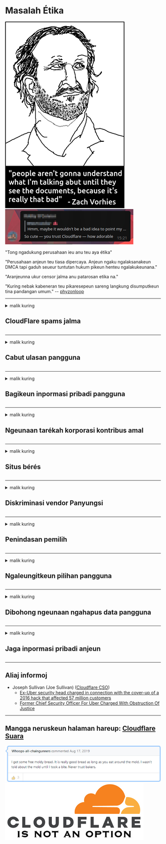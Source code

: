 # Masalah Étika

![](../image/itsreallythatbad.jpg)
![](../image/telegram/c81238387627b4bfd3dcd60f56d41626.jpg)

"Tong ngadukung perusahaan ieu anu teu aya étika"

"Perusahaan anjeun teu tiasa dipercaya. Anjeun ngaku ngalaksanakeun DMCA tapi gaduh seueur tuntutan hukum pikeun henteu ngalakukeunana."

"Aranjeunna ukur censor jalma anu patarosan etika na."

"Kuring nebak kabeneran teu pikaresepeun sareng langkung disumputkeun tina pandangan umum."  -- [phyzonloop](https://twitter.com/phyzonloop)


---


<details>
<summary>malik kuring

## CloudFlare spams jalma
</summary>


Cloudflare ngirim email spam ka pamaké non-Cloudflare.

- Ngan ukur ngirim email ka palanggan anu parantos milih
- Nalika pangguna nyebatkeun "eureun", teras lirén ngirim email

Éta basajan. Tapi Cloudflare henteu paduli.
Cloudflare nyatakeun ngagunakeun jasa na tiasa ngeureunkeun sadaya spammers atanapi panyerang.
Kumaha cara urang ngeureunkeun Cloudflare tanpa ngaktipkeun Cloudflare?


| 🖼 | 🖼 |
| --- | --- |
| ![](../image/cfspam01.jpg) | ![](../image/cfspam03.jpg) |
| ![](../image/cfspam02.jpg) | ![](../image/cfspambrittany.jpg)<br>![](../image/cfspamtwtr.jpg) |

</details>

---

<details>
<summary>malik kuring

## Cabut ulasan pangguna
</summary>


Ulasan parah Cloudflare négatip.
Upami anjeun ngirim tulisan anti-Cloudflare di Twitter, anjeun ngagaduhan kasempetan nampi balesan ti karyawan Cloudflare kalayan pesen "Henteu, éta sanés".
Upami anjeun pasang ulasan négatip dina situs naon waé, aranjeunna bakal nyobian éta.


| 🖼 | 🖼 |
| --- | --- |
| ![](../image/cfcenrev_01.jpg)<br>![](../image/cfcenrev_02.jpg) | ![](../image/cfcenrev_03.jpg) |

</details>

---

<details>
<summary>malik kuring

## Bagikeun inpormasi pribadi pangguna
</summary>


Cloudflare ngagaduhan masalah pelecehan masif.
Cloudflare ngabagikeun inpormasi pribadi jalma anu ngawadul ngeunaan situs anu tuan rumah.
Aranjeunna kadang-kadang naros anjeun nyayogikeun ID leres anjeun.
Upami anjeun henteu kéngingkeun diganggu, nyerang, digeret atanapi dibunuh, anjeun langkung saé ngajauhan situs web Cloudflared.


| 🖼 | 🖼 |
| --- | --- |
| ![](../image/cfdox_what.jpg) | ![](../image/cfdox_swat.jpg) |
| ![](../image/cfdox_kill.jpg) | ![](../image/cfdox_threat.jpg) |
| ![](../image/cfdox_dox.jpg) | ![](../image/cfdox_ex1.jpg)<br>![](../image/cfdox_ex2.jpg) |

</details>

---

<details>
<summary>malik kuring

## Ngeunaan tarékah korporasi kontribus amal
</summary>


CloudFlare naroskeun sumbangan amal.
Éta rada matak kéngingkeun yén perusahaan Amérika badé nyuhunkeun amal salian organisasi anu henteu gaduh kauntungan anu hadé.
Upami anjeun resep ngahalangan jalma atanapi miceun waktos jalma sanés, anjeun panginten badé mesen sababaraha pizza kanggo karyawan Cloudflare.


![](../image/cfdonate.jpg)

</details>

---

<details>
<summary>malik kuring

## Situs bérés
</summary>


Naon anu anjeun bakal laksanakeun upami situs anjeun turun?
Aya laporan yén Cloudflare ngahapus konfigurasi pangguna atanapi layanan lirén tanpa peringatan, cicingeun.
Kami nyarankeun anjeun panyadia anu langkung saé.

![](../image/cftmnt.jpg)

</details>

---

<details>
<summary>malik kuring

## Diskriminasi vendor Panyungsi
</summary>


CloudFlare masihan perawatan langkung milih kanggo anu ngagunakeun Firefox bari masihan perawatan anu musuhan ka pangguna anu sanés-Tor-Browser langkung-langkung Tor.
Pamaké Tor anu leres-leres nolak pikeun ngaéksekusi javascript henteu gratis ogé nampi perlakuan anu dimusuhan.
Kasaruaan aksés ieu mangrupikeun panyiksa nétralitas jaringan sareng nyiksa kakuatan.

![](../image/browdifftbcx.gif)

- Kénca: Tor Browser, Bener: Chrome. Alamat IP anu sami.

![](../image/browserdiff.jpg)

- Kénca: Tor Browser Javascript Disable, Cookie Enased
- Katuhu: Diaktipkeun Javascript Chrome, Cookie Pareum

![](../image/cfsiryoublocked.jpg)

- QuteBrowser (browser minor) tanpa Tor (Clearnet IP)

| ***Panyungsi*** | ***Aksés perawatan*** |
| --- | --- |
| Tor Browser (Diaktipkeun Javascript) | aksés diijinkeun |
| Firefox (Diaktipkeun Javascript) | aksés ngaco |
| Chromium (Diaktipkeun Javascript) | aksés ngaco |
| Chromium or Firefox (Javascript ditumpurkeun) | aksés ditolak |
| Chromium or Firefox (Cookie ditumpurkeun) | aksés ditolak |
| QuteBrowser | aksés ditolak |
| lynx | aksés ditolak |
| w3m | aksés ditolak |
| wget | aksés ditolak |


Naha henteu nganggo tombol Audio pikeun ngajawab tantangan gampang?

Sumuhun, aya tombol audio, tapi biasana henteu langkung ti tugas Tor.
Anjeun bakal nampi pesen ieu nalika anjeun klik:

```
Cobian deui engké
Komputer atanapi jaringan anjeun tiasa ngirim patarosan otomatis.
Pikeun ngajaga pangguna kami, urang moal tiasa ngolah pamundut anjeun ayeuna.
Pikeun langkung rinci kunjungan halaman pitulung kami
```

</details>

---

<details>
<summary>malik kuring

## Penindasan pemilih
</summary>


Pamilih di nagara AS ngadaptar ngadaptarkeun pamustunganana ngalangkungan halaman wéb sekretaris nagara dina kaayaan tempatna.
Kantor sekretaris nagara anu dikuasai Republik kalibet dina penindasan pemilih ku ngajantenkeun situs wéb sekretaris nagari liwat Cloudflare.
Perawatan mumusuhan Cloudflare para pangguna Tor, posisi MITM salaku pusat pangawasan global anu terpusat, sareng peran anu ngarugikeun sacara umum nyiptakeun calon pamilih anu énggal ngadaptar.
Liberal khususna condong nangkep privasi.
Bentuk pendaptaran pamilih ngumpulkeun inpormasi sénsitip ngeunaan condong politik voter sacara, alamat fisik pribadi, nomer kaamanan sosial, sareng tanggal lahir.
Kaseueuran nagara ngan ukur make sawaréh inpormasi éta sacara umum, tapi Cloudflare ningali sadaya inpormasi éta nalika aya batur ngadaptar.

Catetan yén pendaptaran kertas henteu ngaganggu Cloudflare sabab sekretaris karyawan asup data data kaayaan kamungkinan bakal nganggo situs web Cloudflare pikeun nulis data.

| 🖼 | 🖼 |
| --- | --- |
| ![](../image/cfvotm_01.jpg) | ![](../image/cfvotm_02.jpg) |

- Change.org mangrupikeun halaman wéb anu kasohor pikeun ngumpul sora sareng nyandak tindakan.
“masarakat dimana-mana anu ngamimitian kampanye, nguatkeun pendukung, sareng gawé bareng produsén kaputusan pikeun ngajalankeun solusi.”
Hanjakalna, seueur jalma henteu tiasa ningalikeun change.org sakaligus kusabab saringan agrésif Cloudflare.
Éta dipeungpeuk tina ngalebetkeun petisi, sahingga ngaluarkeun aranjeunna tina prosés demokratis.
Nganggo platform non-Cloudflared séjén sapertos OpenPetition ngabantuan ngarobih masalah.

| 🖼 | 🖼 |
| --- | --- |
| ![](../image/changeorgasn.jpg) | ![](../image/changeorgtor.jpg) |

- Cloudflare's "Athenian Project" nawiskeun perlindungan tingkat perusahaan bebas pikeun situs web pamilihan umum sareng lokal.
Saur aranjeunna "konstituénna tiasa ngaksés inpormasi pamilihan sareng pendaptaran pamilih" tapi ieu bohong kusabab seueur jalma ngan saukur henteu tiasa ngotéktak dina situs sanés.

</details>

---

<details>
<summary>malik kuring

## Ngaleungitkeun pilihan pangguna
</summary>


Upami anjeun milih-milih hiji hal, anjeun ngarepkeun yén anjeun nampi email henteu tentang éta.
Cloudflare teu malire leuwih sering milih pangguna sareng ngabagi data sareng perusahaan pihak katilu tanpa idin ti nasabah.
Upami anjeun nganggo rencana bébasna, aranjeunna kadang-kadang ngirim email ka anjeun anu mésér mésér langganan bulanan.

![](../image/cfviopl_tp.jpg)

</details>

---

<details>
<summary>malik kuring

## Dibohong ngeunaan ngahapus data pangguna
</summary>


Numutkeun kana blog palanggan ex-cloudflare ieu, Cloudflare ngabohong ngeunaan ngahapus akun.
Ayeuna, seueur perusahaan anu nyimpen data anjeun saatos anjeun tutup atanapi ngahapus akun anjeun.
Kaseueuran perusahaan anu saé nyebutkeun kana éta kabijakan privasi.
Cloudflare? Teu.

```
2019-08-05 CloudFlare ngintunkeun konfirmasi ka kuring ngaleungitkeun akun kuring.
2019-10-02 Kuring nampi email ti CloudFlare "kusabab kuring palanggan"
```

Cloudflare henteu terang ngeunaan kecap "piceun".
Upami éta parantos dipiceun, naha kunaon palanggan ieu ngagaduhan email?
Anjeunna ogé nyebatkeun yén kabijakan privasi Cloudflare henteu nyebut ngeunaan éta.

```
Kawijakan privasi anyarna henteu nganggo nyebut ngaropéa data sataun.
```

![](../image/cfviopl_notdel.jpg)

Kumaha anjeun tiasa percanten Cloudflare upami kabijakan privasi maranéhanana nyaéta LIE?

</details>

---

<details>
<summary>malik kuring

## Jaga inpormasi pribadi anjeun
</summary>


Ngahapus akun Cloudflare nyaéta tingkat susah.

```
Kirim tikét dukungan nganggo kategori "Akun",
sareng nyuhunkeun hapus akun dina awak pesen.
Anjeun kedah henteu ngagaduhan domain atanapi kartu kiridit anu napel kana akun anjeun saacanna ngahapus hapus.
```

Anjeun bakal nampa email konfirmasi ieu.

![](../image/cf_deleteandkeep.jpg)

"Kami parantos ngolah panyabutan hapusan anjeun" tapi "Kami bakal tetep nyimpen inpormasi pribadi anjeun".

Naha anjeun tiasa "percanten" ieu?

</details>

---

## Aliaj informoj

- Joseph Sullivan (Joe Sullivan) ([Cloudflare CSO](https://twitter.com/eastdakota/status/1296522269313785862))
  - [Ex-Uber security head charged in connection with the cover-up of a 2016 hack that affected 57 million customers](https://www.businessinsider.com/uber-data-hack-security-head-joe-sullivan-charged-cover-up-2020-8)
  - [Former Chief Security Officer For Uber Charged With Obstruction Of Justice](https://www.justice.gov/usao-ndca/pr/former-chief-security-officer-uber-charged-obstruction-justice)


---

## Mangga neruskeun halaman hareup:   [Cloudflare Suara](../PEOPLE.md)

![](../image/freemoldybread.jpg)
![](../image/cfisnotanoption.jpg)
